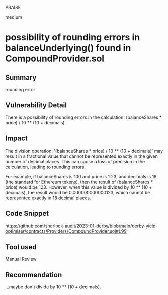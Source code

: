 PRAISE

medium

# possibility of rounding errors in balanceUnderlying() found in CompoundProvider.sol

## Summary
rounding error
## Vulnerability Detail
There is a possibility of rounding errors in the calculation: (balanceShares * price) / 10 ** (10 + decimals).

## Impact
The division operation:  '(balanceShares * price) / 10 ** (10 + decimals)' may result in a fractional value that cannot be represented exactly in the given number of decimal places. This can cause a loss of precision in the calculation, leading to rounding errors.

For example, if balanceShares is 100 and price is 1.23, and decimals is 18 (the standard for Ethereum tokens), then the result of (balanceShares * price) would be 123. However, when this value is divided by 10 ** (10 + decimals), the result would be 0.000000000000123, which cannot be represented exactly in 18 decimal places.

## Code Snippet
https://github.com/sherlock-audit/2023-01-derby/blob/main/derby-yield-optimiser/contracts/Providers/CompoundProvider.sol#L99

## Tool used

Manual Review

## Recommendation
...maybe don't divide by 10 ** (10 + decimals).
